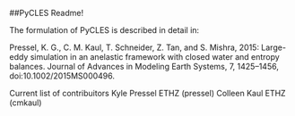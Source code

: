 ##PyCLES Readme!

The formulation of PyCLES is described in detail in:

Pressel, K. G., C. M. Kaul, T. Schneider, Z. Tan, and S. Mishra, 2015: Large-eddy simulation in an anelastic framework with closed water and entropy balances. Journal of Advances in Modeling Earth Systems, 7, 1425–1456, doi:10.1002/2015MS000496.


Current list of contribuitors 
Kyle Pressel ETHZ (pressel)
Colleen Kaul ETHZ (cmkaul) 

